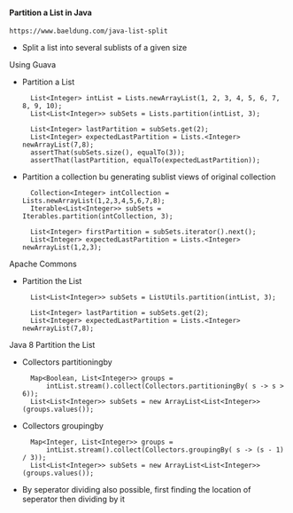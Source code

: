 #### Partition a List in Java

    https://www.baeldung.com/java-list-split

- Split a list into several sublists of a given size

Using Guava
- Partition a List

        List<Integer> intList = Lists.newArrayList(1, 2, 3, 4, 5, 6, 7, 8, 9, 10);
        List<List<Integer>> subSets = Lists.partition(intList, 3);

        List<Integer> lastPartition = subSets.get(2);
        List<Integer> expectedLastPartition = Lists.<Integer> newArrayList(7,8);
        assertThat(subSets.size(), equalTo(3));
        assertThat(lastPartition, equalTo(expectedLastPartition));

- Partition a collection bu generating sublist views of original collection

        Collection<Integer> intCollection = Lists.newArrayList(1,2,3,4,5,6,7,8);
        Iterable<List<Integer>> subSets = Iterables.partition(intCollection, 3);

        List<Integer> firstPartition = subSets.iterator().next();
        List<Integer> expectedLastPartition = Lists.<Integer> newArrayList(1,2,3);

Apache Commons
- Partition the List

        List<List<Integer>> subSets = ListUtils.partition(intList, 3);

        List<Integer> lastPartition = subSets.get(2);
        List<Integer> expectedLastPartition = Lists.<Integer> newArrayList(7,8);

Java 8 Partition the List
- Collectors partitioningby 

        Map<Boolean, List<Integer>> groups =
            intList.stream().collect(Collectors.partitioningBy( s -> s > 6));
        List<List<Integer>> subSets = new ArrayList<List<Integer>>(groups.values());

- Collectors groupingby

        Map<Integer, List<Integer>> groups = 
            intList.stream().collect(Collectors.groupingBy( s -> (s - 1) / 3));
        List<List<Integer>> subSets = new ArrayList<List<Integer>>(groups.values());

- By seperator dividing also possible, first finding the location of seperator then dividing by it